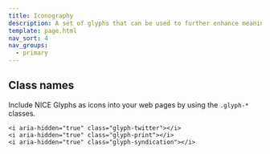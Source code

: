 ```yaml
---
title: Iconography
description: A set of glyphs that can be used to further enhance meaning
template: page.html
nav_sort: 4
nav_groups:
  - primary
---
```


## Class names

Include NICE Glyphs as icons into your web pages by using the <code>.glyph-*</code> classes.

<div class="glyph-grid" id="classes-examples"></div>
<pre class="prettyprint"><code>&lt;i aria-hidden="true" class="glyph-twitter"&gt;&lt;/i&gt;
&lt;i aria-hidden="true" class="glyph-print"&gt;&lt;/i&gt;
&lt;i aria-hidden="true" class="glyph-syndication"&gt;&lt;/i&gt;
</code></pre>

<script type="text/javascript" defer>
setTimeout(function() {
  var icon_classes = [
        'twitter'
      , 'print'
      , 'standards'
      , 'email-open'
      , 'search'
      , 'pathways'
      , 'download'
      , 'support'
      , 'share'
      , 'readnews'
      , 'infoforpublic'
      , 'podcast'
      , 'previous'
      , 'news'
      , 'guideline'
      , 'fullscreen'
      , 'information'
      , 'guidance'
      , 'facebook'
      , 'syndication'
      , 'email-closed'
      , 'next'
      , 'bookmark'
      , 'evidence'
      , 'apps'
      , 'circle'
      , 'logo'
      , 'logo-name'
      , 'capsule'
      , 'pathways-node'
      , 'circle-blank'
      , 'user'
      , 'trash'
      , 'sort'
      , 'sort-up'
      , 'sort-down'
      , 'remove'
      , 'quote-right'
      , 'quote-left'
      , 'plus'
      , 'play'
      , 'ok'
      , 'minus'
      , 'cloud-upload'
      , 'cloud-download'
      , 'caret-up'
      , 'caret-right'
      , 'caret-left'
      , 'caret-down'
      , 'angle-up'
      , 'angle-right'
      , 'angle-left'
      , 'angle-down'
      , 'double-angle-up'
      , 'double-angle-right'
      , 'double-angle-left'
      , 'double-angle-down'
      , 'chevron-up'
      , 'chevron-right'
      , 'chevron-left'
      , 'chevron-down'
      , 'hamburger'
      , 'file'
      , 'file-blank'
      , 'file-text'
      , 'file-text-blank'
      , 'spinner'
      , 'stop'
      , 'lines'
      , 'calendar'
      , 'group'
      , 'adjust'
      , 'plus-circle'
      , 'linkedin'
      , 'google-plus'
      , 'warning'
      , 'prescribing'
      , 'uptake'
      , 'filter'
  ];

  $('#classes-examples').html(
    $.map(icon_classes, function( value, i ) {
      var ico_class = 'glyph-' + value;
      return '<span class="box1"><i aria-hidden="true" class="' + ico_class + '"></i>&nbsp;' + ico_class + '</span>';
      }).join('')
    );

  $('#glyphs').on('click, focus', 'input', function(e) { e.target.select(); });
}, 500);
</script>
